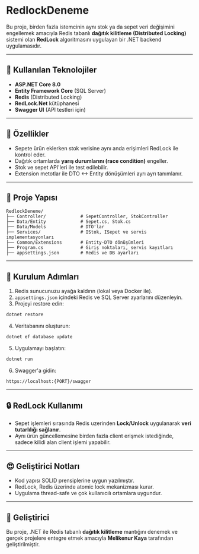# RedlockDeneme

Bu proje, birden fazla istemcinin aynı stok ya da sepet veri değişimini engellemek amacıyla Redis tabanlı **dağıtık kilitleme (Distributed Locking)** sistemi olan **RedLock** algoritmasını uygulayan bir .NET backend uygulamasıdır.

---

## 🚀 Kullanılan Teknolojiler

* **ASP.NET Core 8.0**
* **Entity Framework Core** (SQL Server)
* **Redis** (Distributed Locking)
* **RedLock.Net** kütüphanesi
* **Swagger UI** (API testleri için)

---

## 🔧 Özellikler

* Sepete ürün eklerken stok verisine aynı anda erişimleri RedLock ile kontrol eder.
* Dağıtık ortamlarda **yarış durumlarını (race condition)** engeller.
* Stok ve sepet API'leri ile test edilebilir.
* Extension metotlar ile DTO <-> Entity dönüşümleri ayrı ayrı tanımlanır.

---

## 📁 Proje Yapısı

```
RedlockDeneme/
├── Controller/             # SepetController, StokController
├── Data/Entity             # Sepet.cs, Stok.cs
├── Data/Models             # DTO'lar
├── Services/               # IStok, ISepet ve servis implementasyonları
├── Common/Extensions       # Entity-DTO dönüşümleri
├── Program.cs              # Giriş noktaları, servis kayıtları
├── appsettings.json        # Redis ve DB ayarları
```

---

## 📆 Kurulum Adımları

1. Redis sunucunuzu ayağa kaldırın (lokal veya Docker ile).
2. `appsettings.json` içindeki Redis ve SQL Server ayarlarını düzenleyin.
3. Projeyi restore edin:

```bash
dotnet restore
```

4. Veritabanını oluşturun:

```bash
dotnet ef database update
```

5. Uygulamayı başlatın:

```bash
dotnet run
```

6. Swagger'a gidin:

```
https://localhost:{PORT}/swagger
```

---

## 🔒 RedLock Kullanımı

* Sepet işlemleri sırasında Redis uzerinden **Lock/Unlock** uygulanarak **veri tutarlılığı sağlanır**.
* Aynı ürün
  güncellemesine birden fazla client erişmek istediğinde, sadece kilidi alan client işlemi yapabilir.

---

## 😍 Geliştirici Notları

* Kod yapısı SOLID prensiplerine uygun yazılmıştır.
* RedLock, Redis üzerinde atomic lock mekanizması kurar.
* Uygulama thread-safe ve çok kullanıcılı ortamlara uygundur.


---

## 👤 Geliştirici

Bu proje, .NET ile Redis tabanlı **dağıtık kilitleme** mantığını denemek ve gerçek projelere entegre etmek amacıyla **Melikenur Kaya** tarafından geliştirilmiştir.
